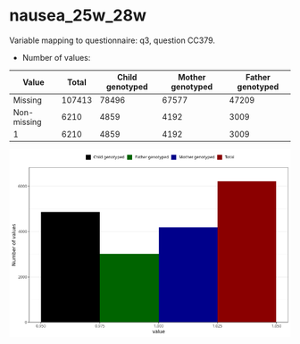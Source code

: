 # nausea_25w_28w
Variable mapping to questionnaire: q3, question CC379.
- Number of values:

| Value | Total | Child genotyped | Mother genotyped | Father genotyped |
| ----- | ----- | --------------- | ---------------- | ---------------- |
| Missing | 107413 | 78496 | 67577 | 47209 |
| Non-missing | 6210 | 4859 | 4192 | 3009 |
| 1 | 6210 | 4859 | 4192 | 3009 |



![](nausea_25w_28w_n.png)




